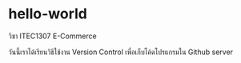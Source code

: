 # hello-world
วิชา ITEC1307 E-Commerce

วันนี้เราได้เรียนวิธีใช้งาน Version Control เพื่อเก็บโค้ดโปรแกรมใน Github server
